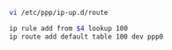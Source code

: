 ``` bash
vi /etc/ppp/ip-up.d/route
```

``` bash
ip rule add from $4 lookup 100
ip route add default table 100 dev ppp0
```
